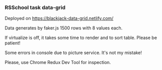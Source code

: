 ### RSSchool task data-grid

Deployed on https://blackjack-data-grid.netlify.com/

Data generates by faker.js
1500 rows with 8 values each.

If virtualize is off, it takes some time to render and to sort table. Please be patient!

Some errors in console due to picture service. It's not my mistake!

Please, use Chrome Redux Dev Tool for inspection.